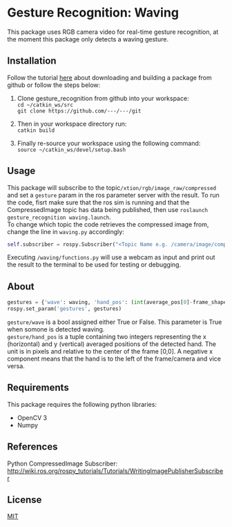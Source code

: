 # Gesture Recognition: Waving
This package uses RGB camera video  for real-time gesture recognition, at the moment this package only detects a waving gesture.

## Installation
 Follow the tutorial [here](https://industrial-training-master.readthedocs.io/en/melodic/_source/session1/Installing-Existing-Packages.html#download-and-build-a-package-from-source) about downloading and building a package from github or follow the steps below:
 
1. Clone gesture_recognition from github into your workspace:\
`cd ~/catkin_ws/src`\
`git clone https://github.com/---/---/git`

2. Then in your workspace directory run:\
`catkin build`

3. Finally re-source your workspace using the following command:\
`source ~/catkin_ws/devel/setup.bash`

## Usage
This package will subscribe to the topic`/xtion/rgb/image_raw/compressed` and set a `gesture` param in the ros parameter server with the result. To run the code, fisrt make sure that the ros sim is running and that the CompressedImage topic has data being published, then use `roslaunch gesture_recognition waving.launch`.\
To change which topic the code retrieves the compressed image from, change the line in `waving.py` accordingly:
```python
self.subscriber = rospy.Subscriber("<Topic Name e.g. /camera/image/compressed >", CompressedImage, self.callback,  queue_size = 1)
```
Executing `/waving/functions.py` will use a webcam as input and print out the result to the terminal to be used for testing or debugging.
## About

```python
gestures = {'wave': waving, 'hand_pos': (int(average_pos[0]-frame_shape[1]/2),int(average_pos[1]-frame_shape[0]/2))}
rospy.set_param('gestures', gestures)
```
`gesture/wave` is a bool assigned either True or False. This parameter is True when somone is detected waving.\
`gesture/hand_pos` is a tuple containing two integers representing the x (horizontal) and y (vertical) averaged positions of the detected hand. The unit is in pixels and relative to the center of the frame [0,0]. A negative x component means that the hand is to the left of the frame/camera and vice versa.

## Requirements
This package requires the following python libraries:

 * OpenCV 3
 * Numpy
 
## References

Python CompressedImage Subscriber: http://wiki.ros.org/rospy_tutorials/Tutorials/WritingImagePublisherSubscriber
 

## License
[MIT](https://choosealicense.com/licenses/mit/)
